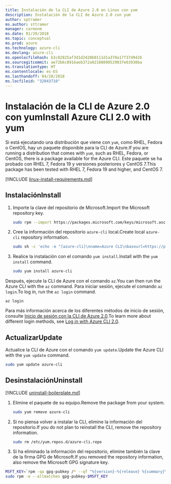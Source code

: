 ```yaml
---
title: Instalación de la CLI de Azure 2.0 en Linux con yum
description: Instalación de la CLI de Azure 2.0 con yum
author: sptramer
ms.author: sttramer
manager: carmonm
ms.date: 01/29/2018
ms.topic: conceptual
ms.prod: azure
ms.technology: azure-cli
ms.devlang: azure-cli
ms.openlocfilehash: b3c82825af3d1d2420b0111d1a370a17f37d9426
ms.sourcegitcommit: ae72b6c8916aeb372a92188090529037e63930ba
ms.translationtype: HT
ms.contentlocale: es-ES
ms.lasthandoff: 04/28/2018
ms.locfileid: "32043710"
---
```

# <a name="install-azure-cli-20-with-yum"></a><span data-ttu-id="e9f1f-103">Instalación de la CLI de Azure 2.0 con yum</span><span class="sxs-lookup"><span data-stu-id="e9f1f-103">Install Azure CLI 2.0 with yum</span></span>

<span data-ttu-id="e9f1f-104">Si está ejecutando una distribución que viene con `yum`, como RHEL, Fedora o CentOS, hay un paquete disponible para la CLI de Azure.</span><span class="sxs-lookup"><span data-stu-id="e9f1f-104">If you are running a distribution that comes with `yum`, such as RHEL, Fedora, or CentOS, there is a package available for the Azure CLI.</span></span> <span data-ttu-id="e9f1f-105">Este paquete se ha probado con RHEL 7, Fedora 19 y versiones posteriores y CentOS 7.</span><span class="sxs-lookup"><span data-stu-id="e9f1f-105">This package has been tested with RHEL 7, Fedora 19 and higher, and CentOS 7.</span></span>

[!INCLUDE [linux-install-requirements.md](includes/linux-install-requirements.md)]

## <a name="install"></a><span data-ttu-id="e9f1f-106">Instalación</span><span class="sxs-lookup"><span data-stu-id="e9f1f-106">Install</span></span>

1. <span data-ttu-id="e9f1f-107">Importe la clave del repositorio de Microsoft.</span><span class="sxs-lookup"><span data-stu-id="e9f1f-107">Import the Microsoft repository key.</span></span>

   ```bash
   sudo rpm --import https://packages.microsoft.com/keys/microsoft.asc
   ```

2. <span data-ttu-id="e9f1f-108">Cree la información del repositorio `azure-cli` local.</span><span class="sxs-lookup"><span data-stu-id="e9f1f-108">Create local `azure-cli` repository information.</span></span>

   ```bash
   sudo sh -c 'echo -e "[azure-cli]\nname=Azure CLI\nbaseurl=https://packages.microsoft.com/yumrepos/azure-cli\nenabled=1\ngpgcheck=1\ngpgkey=https://packages.microsoft.com/keys/microsoft.asc" > /etc/yum.repos.d/azure-cli.repo'
   ```

3. <span data-ttu-id="e9f1f-109">Realice la instalación con el comando `yum install`.</span><span class="sxs-lookup"><span data-stu-id="e9f1f-109">Install with the `yum install` command.</span></span> 

   ```bash
   sudo yum install azure-cli
   ```

<span data-ttu-id="e9f1f-110">Después, ejecute la CLI de Azure con el comando `az`.</span><span class="sxs-lookup"><span data-stu-id="e9f1f-110">You can then run the Azure CLI with the `az` command.</span></span> <span data-ttu-id="e9f1f-111">Para iniciar sesión, ejecute el comando `az login`.</span><span class="sxs-lookup"><span data-stu-id="e9f1f-111">To log in, run the `az login` command.</span></span>

```azurecli
az login
```

<span data-ttu-id="e9f1f-112">Para más información acerca de los diferentes métodos de inicio de sesión, consulte [Inicio de sesión con la CLI de Azure 2.0](authenticate-azure-cli.md).</span><span class="sxs-lookup"><span data-stu-id="e9f1f-112">To learn more about different login methods, see [Log in with Azure CLI 2.0](authenticate-azure-cli.md).</span></span>

## <a name="update"></a><span data-ttu-id="e9f1f-113">Actualizar</span><span class="sxs-lookup"><span data-stu-id="e9f1f-113">Update</span></span>

<span data-ttu-id="e9f1f-114">Actualice la CLI de Azure con el comando `yum update`.</span><span class="sxs-lookup"><span data-stu-id="e9f1f-114">Update the Azure CLI with the `yum update` command.</span></span>

```bash
sudo yum update azure-cli
```

## <a name="uninstall"></a><span data-ttu-id="e9f1f-115">Desinstalación</span><span class="sxs-lookup"><span data-stu-id="e9f1f-115">Uninstall</span></span>

[!INCLUDE [uninstall-boilerplate.md](includes/uninstall-boilerplate.md)]

1. <span data-ttu-id="e9f1f-116">Elimine el paquete de su equipo.</span><span class="sxs-lookup"><span data-stu-id="e9f1f-116">Remove the package from your system.</span></span>

   ```bash
   sudo yum remove azure-cli
   ```

2. <span data-ttu-id="e9f1f-117">Si no piensa volver a instalar la CLI, elimine la información del repositorio.</span><span class="sxs-lookup"><span data-stu-id="e9f1f-117">If you do not plan to reinstall the CLI, remove the repository information.</span></span>

   ```bash
   sudo rm /etc/yum.repos.d/azure-cli.repo
   ```

3. <span data-ttu-id="e9f1f-118">Si ha eliminado la información del repositorio, elimine también la clave de la firma GPG de Microsoft.</span><span class="sxs-lookup"><span data-stu-id="e9f1f-118">If you removed the repository information, also remove the Microsoft GPG signature key.</span></span>

  ```bash
  MSFT_KEY=`rpm -qa gpg-pubkey /* --qf "%{version}-%{release} %{summary}\n" | grep Microsoft | awk '{print $1}'`
  sudo rpm -e --allmatches gpg-pubkey-$MSFT_KEY
  ```
